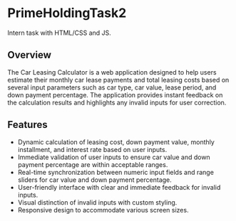 # PrimeHoldingTask2
Intern task with HTML/CSS and JS.

## Overview
The Car Leasing Calculator is a web application designed to help users estimate their monthly car lease payments and total leasing costs based on several input parameters such as car type, car value, lease period, and down payment percentage. The application provides instant feedback on the calculation results and highlights any invalid inputs for user correction.

## Features
- Dynamic calculation of leasing cost, down payment value, monthly installment, and interest rate based on user inputs.
- Immediate validation of user inputs to ensure car value and down payment percentage are within acceptable ranges.
- Real-time synchronization between numeric input fields and range sliders for car value and down payment percentage.
- User-friendly interface with clear and immediate feedback for invalid inputs.
- Visual distinction of invalid inputs with custom styling.
- Responsive design to accommodate various screen sizes.
